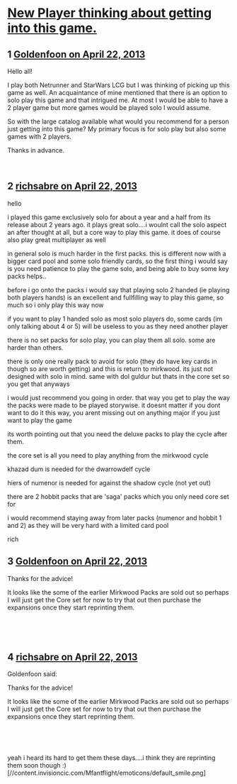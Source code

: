 # [New Player thinking about getting into this game.](https://community.fantasyflightgames.com/topic/82742-new-player-thinking-about-getting-into-this-game/)

## 1 [Goldenfoon on April 22, 2013](https://community.fantasyflightgames.com/topic/82742-new-player-thinking-about-getting-into-this-game/?do=findComment&comment=787647)

Hello all!

I play both Netrunner and StarWars LCG but I was thinking of picking up this game as well. An acquaintance of mine mentioned that there is an option to solo play this game and that intrigued me. At most I would be able to have a 2 player game but more games would be played solo I would assume.

So with the large catalog available what would you recommend for a person just getting into this game? My primary focus is for solo play but also some games with 2 players.

Thanks in advance.

 

## 2 [richsabre on April 22, 2013](https://community.fantasyflightgames.com/topic/82742-new-player-thinking-about-getting-into-this-game/?do=findComment&comment=787692)

hello

i played this game exclusively solo for about a year and a half from its release about 2 years ago. it plays great solo….i woulnt call the solo aspect an after thought at all, but a core way to play this game. it does of course also play great multiplayer as well

in general solo is much harder in the first packs. this is different now with a bigger card pool and some solo friendly cards, so the first thing i would say is you need patience to play the game solo, and being able to buy some key packs helps..

before i go onto the packs i would say that playing solo 2 handed (ie playing both players hands) is an excellent and fullfilling way to play this game, so much so i only play this way now

if you want to play 1 handed solo as most solo players do, some cards (im only talking about 4 or 5) will be useless to you as they need another player

there is no set packs for solo play, you can play them all solo. some are harder than others.

there is only one really pack to avoid for solo (they do have key cards in though so are worth getting) and this is return to mirkwood. its just not designed with solo in mind. same with dol guldur but thats in the core set so you get that anyways

i would just recommend you going in order. that way you get to play the way the packs were made to be played storywise. it doesnt matter if you dont want to do it this way, you arent missing out on anything major if you just want to play the game

its worth pointing out that you need the deluxe packs to play the cycle after them.

the core set is all you need to play anything from the mirkwood cycle

khazad dum is needed for the dwarrowdelf cycle

hiers of numenor is needed for against the shadow cycle (not yet out)

there are 2 hobbit packs that are 'saga' packs which you only need core set for

i would recommend staying away from later packs (numenor and hobbit 1 and 2) as they will be very hard with a limited card pool

rich

## 3 [Goldenfoon on April 22, 2013](https://community.fantasyflightgames.com/topic/82742-new-player-thinking-about-getting-into-this-game/?do=findComment&comment=787744)

Thanks for the advice!

It looks like the some of the earlier Mirkwood Packs are sold out so perhaps I will just get the Core set for now to try that out then purchase the expansions once they start reprinting them.

 

 

## 4 [richsabre on April 22, 2013](https://community.fantasyflightgames.com/topic/82742-new-player-thinking-about-getting-into-this-game/?do=findComment&comment=787751)

Goldenfoon said:

Thanks for the advice!

It looks like the some of the earlier Mirkwood Packs are sold out so perhaps I will just get the Core set for now to try that out then purchase the expansions once they start reprinting them.

 

 



yeah i heard its hard to get them these days….i think they are reprinting them soon though :) [//content.invisioncic.com/Mfantflight/emoticons/default_smile.png]

